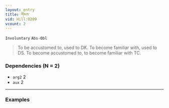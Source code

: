 ```yaml
---
layout: entry
title: གོམས་
vid: Hill:0209
vcount: 2
---
```

`Involuntary` `Abs-Obl`
> To be accustomed to, used to DK\.
 To become familiar with, used to DS\.
 To become accustomed to, to become familiar with TC\.

### Dependencies (N = 2)
* `arg2` 2
* `aux` 2

---

### Examples



